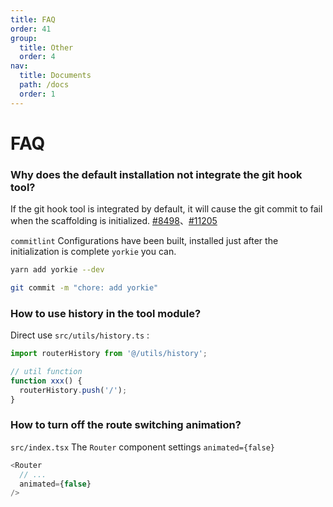 ```yaml
---
title: FAQ
order: 41
group:
  title: Other
  order: 4
nav:
  title: Documents
  path: /docs
  order: 1
---
```


# FAQ

### Why does the default installation not integrate the git hook tool?

If the git hook tool is integrated by default, it will cause the git commit to fail when the scaffolding is initialized. [#8498](https://github.com/facebook/create-react-app/issues/8498)、[#11205](https://github.com/facebook/create-react-app/issues/11205)

`commitlint` Configurations have been built, installed just after the initialization is complete `yorkie` you can.

```bash
yarn add yorkie --dev

git commit -m "chore: add yorkie"
```

### How to use history in the tool module?

Direct use `src/utils/history.ts` :

```typescript
import routerHistory from '@/utils/history';

// util function
function xxx() {
  routerHistory.push('/');
}
```

### How to turn off the route switching animation?

`src/index.tsx` The `Router` component settings `animated={false}`

```typescript
<Router
  // ...
  animated={false}
/>
```
